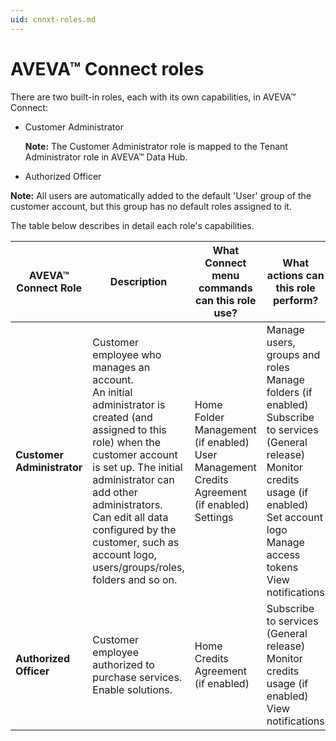 ```yaml
---
uid: cnnxt-roles.md
---
```


# AVEVA™ Connect roles

There are two built-in roles, each with its own capabilities, in AVEVA™ Connect:

- Customer Administrator

  **Note:** The Customer Administrator role is mapped to the Tenant Administrator role in AVEVA™ Data Hub.

-  Authorized Officer

**Note:** All users are automatically added to the default 'User' group of the customer account, but this group has no default roles assigned to it.

The table below describes in detail each role's capabilities. 

| AVEVA™ Connect Role | Description | What Connect menu commands can this role use? | What actions can this role perform? |
| ------------- | ----------------- | ------------- | ----------------- |
| **Customer Administrator** |	Customer employee who manages an account.<br> An initial administrator is created (and assigned to this role) when the customer account is set up. The initial administrator can add other administrators.<br> Can edit all data configured by the customer, such as account logo, users/groups/roles, folders and so on. </br> | Home <br> Folder Management (if enabled) <br> User Management <br> Credits Agreement (if enabled) <br> Settings </br> | Manage users, groups and roles <br> Manage folders (if enabled) <br> Subscribe to services (General release) <br> Monitor credits usage (if enabled) <br> Set account logo <br> Manage access tokens <br> View notifications </br> |
| **Authorized Officer** | Customer employee authorized to purchase services. <br> Enable solutions. </br> | Home <br> Credits Agreement (if enabled) </br> | Subscribe to services (General release) <br> Monitor credits usage (if enabled) <br> View notifications </br> |
